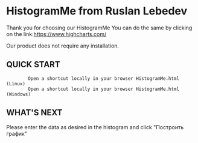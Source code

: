 
HistogramMe from Ruslan Lebedev
=============================

Thank you for choosing our HistogramMe
You can do the same by clicking on the link:https://www.highcharts.com/

Our product does not require any installation.


QUICK START
-----------


            Open a shortcut locally in your browser HistogramMe.html                        (Linux)
            Open a shortcut locally in your browser HistogramMe.html                        (Windows)


WHAT'S NEXT
-----------


Please enter the data as desired in the histogram and click "Построить график"
